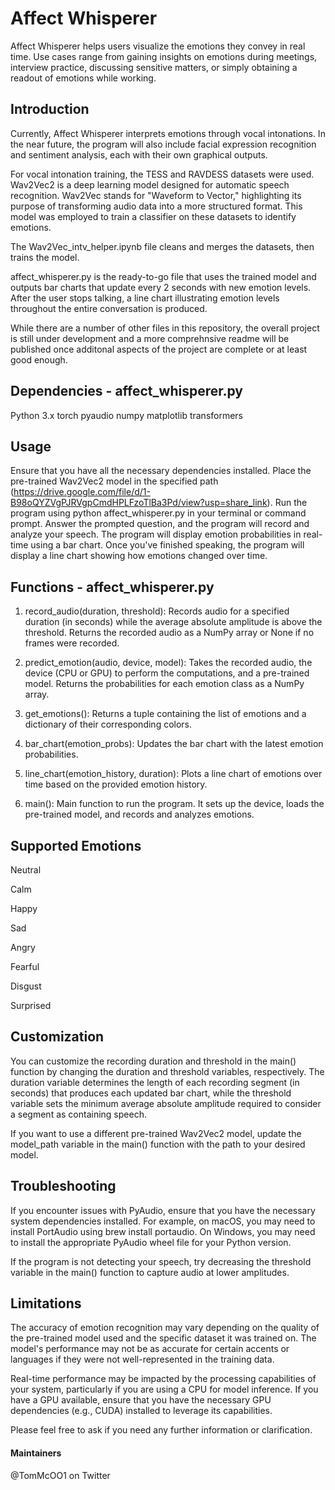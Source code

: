 # Affect Whisperer
Affect Whisperer helps users visualize the emotions they convey in real time. Use cases range from gaining insights on emotions during meetings, interview practice, discussing sensitive matters, or simply obtaining a readout of emotions while working.

## Introduction
Currently, Affect Whisperer interprets emotions through vocal intonations. In the near future, the program will also include facial expression recognition and sentiment analysis, each with their own graphical outputs.

For vocal intonation training, the TESS and RAVDESS datasets were used. Wav2Vec2 is a deep learning model designed for automatic speech recognition. Wav2Vec stands for "Waveform to Vector," highlighting its purpose of transforming audio data into a more structured format. This model was employed to train a classifier on these datasets to identify emotions.

The Wav2Vec_intv_helper.ipynb file cleans and merges the datasets, then trains the model.

affect_whisperer.py is the ready-to-go file that uses the trained model and outputs bar charts that update every 2 seconds with new emotion levels. After the user stops talking, a line chart illustrating emotion levels throughout the entire conversation is produced.

While there are a number of other files in this repository, the overall project is still under development and a more comprehnsive readme will be published once additonal aspects of the project are complete or at least good enough. 

## Dependencies - affect_whisperer.py
Python 3.x
torch
pyaudio
numpy
matplotlib
transformers


## Usage
Ensure that you have all the necessary dependencies installed.
Place the pre-trained Wav2Vec2 model in the specified path (https://drive.google.com/file/d/1-B98oQYZVgPJRVgpCmdHPLFzoTlBa3Pd/view?usp=share_link).
Run the program using python affect_whisperer.py in your terminal or command prompt.
Answer the prompted question, and the program will record and analyze your speech.
The program will display emotion probabilities in real-time using a bar chart.
Once you've finished speaking, the program will display a line chart showing how emotions changed over time.


## Functions - affect_whisperer.py

1) record_audio(duration, threshold): Records audio for a specified duration (in seconds) while the average absolute amplitude is above the threshold. Returns the recorded audio as a NumPy array or None if no frames were recorded.

2) predict_emotion(audio, device, model): Takes the recorded audio, the device (CPU or GPU) to perform the computations, and a pre-trained model. Returns the probabilities for each emotion class as a NumPy array.

3) get_emotions(): Returns a tuple containing the list of emotions and a dictionary of their corresponding colors.

4) bar_chart(emotion_probs): Updates the bar chart with the latest emotion probabilities.

5) line_chart(emotion_history, duration): Plots a line chart of emotions over time based on the provided emotion history.

6) main(): Main function to run the program. It sets up the device, loads the pre-trained model, and records and analyzes emotions.


## Supported Emotions
Neutral

Calm

Happy

Sad

Angry

Fearful

Disgust

Surprised

## Customization
You can customize the recording duration and threshold in the main() function by changing the duration and threshold variables, respectively. The duration variable determines the length of each recording segment (in seconds) that produces each updated bar chart, while the threshold variable sets the minimum average absolute amplitude required to consider a segment as containing speech.

If you want to use a different pre-trained Wav2Vec2 model, update the model_path variable in the main() function with the path to your desired model.

## Troubleshooting
If you encounter issues with PyAudio, ensure that you have the necessary system dependencies installed. For example, on macOS, you may need to install PortAudio using brew install portaudio. On Windows, you may need to install the appropriate PyAudio wheel file for your Python version.

If the program is not detecting your speech, try decreasing the threshold variable in the main() function to capture audio at lower amplitudes.

## Limitations
The accuracy of emotion recognition may vary depending on the quality of the pre-trained model used and the specific dataset it was trained on. The model's performance may not be as accurate for certain accents or languages if they were not well-represented in the training data.

Real-time performance may be impacted by the processing capabilities of your system, particularly if you are using a CPU for model inference. If you have a GPU available, ensure that you have the necessary GPU dependencies (e.g., CUDA) installed to leverage its capabilities.

Please feel free to ask if you need any further information or clarification.

#### Maintainers
@TomMcOO1 on Twitter

